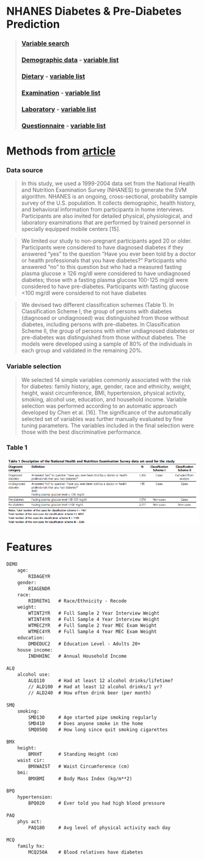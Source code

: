 # NHANES Diabetes & Pre-Diabetes Prediction

> ### [Variable search](http://wwwn.cdc.gov/Nchs/Nhanes/Search/default.aspx)
> ### [Demographic data](http://wwwn.cdc.gov/Nchs/Nhanes/Search/DataPage.aspx?Component=Demographics) - [variable list](http://wwwn.cdc.gov/nchs/nhanes/search/variablelist.aspx?Component=Demographics)
> ### [Dietary](http://wwwn.cdc.gov/Nchs/Nhanes/Search/DataPage.aspx?Component=Dietary) - [variable list](http://wwwn.cdc.gov/nchs/nhanes/search/variablelist.aspx?Component=Dietary)
> ### [Examination](http://wwwn.cdc.gov/Nchs/Nhanes/Search/DataPage.aspx?Component=Examination) - [variable list](http://wwwn.cdc.gov/nchs/nhanes/search/variablelist.aspx?Component=Examination)
> ### [Laboratory](http://wwwn.cdc.gov/Nchs/Nhanes/Search/DataPage.aspx?Component=Laboratory) - [variable list](http://wwwn.cdc.gov/nchs/nhanes/search/variablelist.aspx?Component=Laboratory)
> ### [Questionnaire](http://wwwn.cdc.gov/Nchs/Nhanes/Search/DataPage.aspx?Component=Questionnaire) - [variable list](http://wwwn.cdc.gov/nchs/nhanes/search/variablelist.aspx?Component=Questionnaire)

# Methods from [article](./articles/1472-6947-10-16.pdf)

### Data source
> In this study, we used a 1999-2004 data set from the National Health and Nutrition Examination Survey (NHANES) to generate the SVM algorithm. NHANES is an ongoing, cross-sectional, probability sample survey of the U.S. population. It collects demographic, health history, and behavioral information from participants in home interviews. Participants are also invited for detailed physical, physiological, and laboratory examinations that are performed by trained personnel in specially equipped mobile centers [15].

> We limited our study to non-pregnant participants aged 20 or older. Participants were considered to have diagnosed diabetes if they answered “yes” to the question “Have you ever been told by a doctor or health professionals that you have diabetes?” Participants who answered “no” to this question but who had a measured fasting plasma glucose ≥ 126 mg/dl were considered to have undiagnosed diabetes; those with a fasting plasma glucose 100-125 mg/dl were considered to have pre-diabetes. Participants with fasting glucose <100 mg/dl were considered to not have diabetes

> We devised two different classification schemes (Table 1). In Classification Scheme I, the group of persons with diabetes (diagnosed or undiagnosed) was distinguished from those without diabetes, including persons with pre-diabetes. In Classification Scheme II, the group of persons with either undiagnosed diabetes or pre-diabetes was distinguished from those without diabetes. The models were developed using a sample of 80% of the individuals in each group and validated in the remaining 20%.

### Variable selection
> We selected 14 simple variables commonly associated with the risk for diabetes: family history, age, gender, race and ethnicity, weight, height, waist circumference, BMI, hypertension, physical activity, smoking, alcohol use, education, and household income. Variable selection was performed according to an automatic approach developed by Chen et al. [16]. The significance of the automatically selected set of variables was further manually evaluated by fine tuning parameters. The variables included in the final selection were those with the best discriminative performance.

### Table 1
<img src="./img/table1.png">

# Features

```
DEMO
    age:
        RIDAGEYR
    gender:
        RIAGENDR
    race:
        RIDRETH1   # Race/Ethnicity - Recode
    weight:
        WTINT2YR   # Full Sample 2 Year Interview Weight
        WTINT4YR   # Full Sample 4 Year Interview Weight
        WTMEC2YR   # Full Sample 2 Year MEC Exam Weight
        WTMEC4YR   # Full Sample 4 Year MEC Exam Weight
    education:
        DMDEDUC2   # Education Level - Adults 20+
    house income:
        INDHHINC   # Annual Household Income

ALQ
    alcohol use:
        ALQ110     # Had at least 12 alcohol drinks/lifetime?
        // ALD100  # Had at least 12 alcohol drinks/1 yr?
        // ALD240  # How often drink beer (per month)

SMQ
    smoking:
        SMD130     # Age started pipe smoking regularly
        SMD410     # Does anyone smoke in the home
        SMQ050Q    # How long since quit smoking cigarettes

BMX
    height:
        BMXHT      # Standing Height (cm)
    waist cir:
        BMXWAIST   # Waist Circumference (cm)
    bmi:
        BMXBMI     # Body Mass Index (kg/m**2)

BPQ
    hypertension:
        BPQ020     # Ever told you had high blood pressure

PAQ
    phys act:
        PAQ180     # Avg level of physical activity each day

MCQ
    family hx:
        MCQ250A    # Blood relatives have diabetes
```